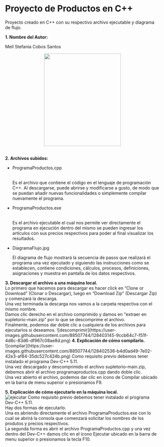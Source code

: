 # Proyecto de Productos en C++
Proyecto creado en C++ con su respectivo archivo ejecutable y diagrama de flujo. 

<b>1. Nombre del Autor:</b>

Mell Stefania Cobos Santos<br/>
<center><img src="https://user-images.githubusercontent.com/88507744/128402331-bcb77725-2297-41e2-b076-2e545cd5d1eb.png" align="center" height="300" width="250" ></center><br/>

<b>2. Archivos subidos:</b> 
<ul>
  <li>ProgramaProductos.cpp</li><br/>

Es el archivo que contiene el código en el lenguaje de programación C++. Al descargarse, puede abrirse y modificarse a gusto, de modo que se puedan añadir nuevas funcionalidades o simplemente compilar nuevamente el programa. <br/>

  <li>ProgramaProductos.exe</li><br/>

Es el archivo ejecutable el cual nos permite ver directamente el programa en ejecución dentro del mismo se pueden ingresar los artículos con sus precios respectivos para poder al final visualizar los resultados. <br/>

  <li>DiagramaFlujo.jpg</li>

El diagrama de flujo mostrará la secuencia de pasos que realizará el programa una vez ejecutado y siguiendo las instrucciones como se establecen, contiene condiciones, cálculos, procesos, definiciones, asignaciones y muestra en pantalla de los datos respectivos. <br/>
</ul>
<b>3. Descargar el archivo a una máquina local. </b><br/>
Lo primero que hacemos para descargar es hacer click en “Clone or Download" (Clonar o Descargar), luego en “Download Zip” (Descargar Zip) y comenzará la descarga.<br/>
Una vez terminada la descarga nos vamos a la carpeta respectiva con el mismo nombre. <br/>
Damos clic derecho en el archivo comprimido y damos en "extraer en supletorio-main.zip" por lo que se descomprime el archivo.<br/>
Finalmente, podemos dar doble clic a cualquiera de los archivos para ejecutarlos si deseamos. 
![descomprimir](https://user-images.githubusercontent.com/88507744/128403145-9ccb64c7-f51f-4d8c-83d6-df967c08ae8d.png)
<b>4. Explicación de cómo compilarlo. </b><br/>
![compilar](https://user-images.githubusercontent.com/88507744/128402536-b4d0ad49-7e02-42e3-af84-35dc527c424b.png)
Como requisito previo debemos tener instalado el programa Dev-C++ 5.11.<br/>
Una vez descargado y descomprimido el archivo supletorio-main.zip, debemos abrir el archivo programaproductos.cpp dando doble clic. <br/>
Una vez abierto el archivo, podemos dar clic en ícono de Compilar ubicado en la barra de menu superior o presionamos F9. 

<b>5. Explicación de cómo ejecutarlo en la máquina local. </b><br/>
![ejecutar](https://user-images.githubusercontent.com/88507744/128402514-ec87dd8a-e47a-47ea-b85e-389f3b9abb87.png)
Como requisito previo debemos tener instalado el programa Dev-C++ 5.11.<br/>
Hay dos formas de ejecutarlo. <br/>
Una es abriendo directamente el archivo ProgramaProductos.exe con lo cual se abrirá la consola que comenzará solicitar los nombres de los produtos y precios respectivos. <br/>
La segunda forma es abrir el archivo ProgramaProductos.cpp y una vez dentro del Dev-C++ damos clic en el ícono Ejecutar ubicado en la barra de menu superior o presionamos la tecla F10. 
